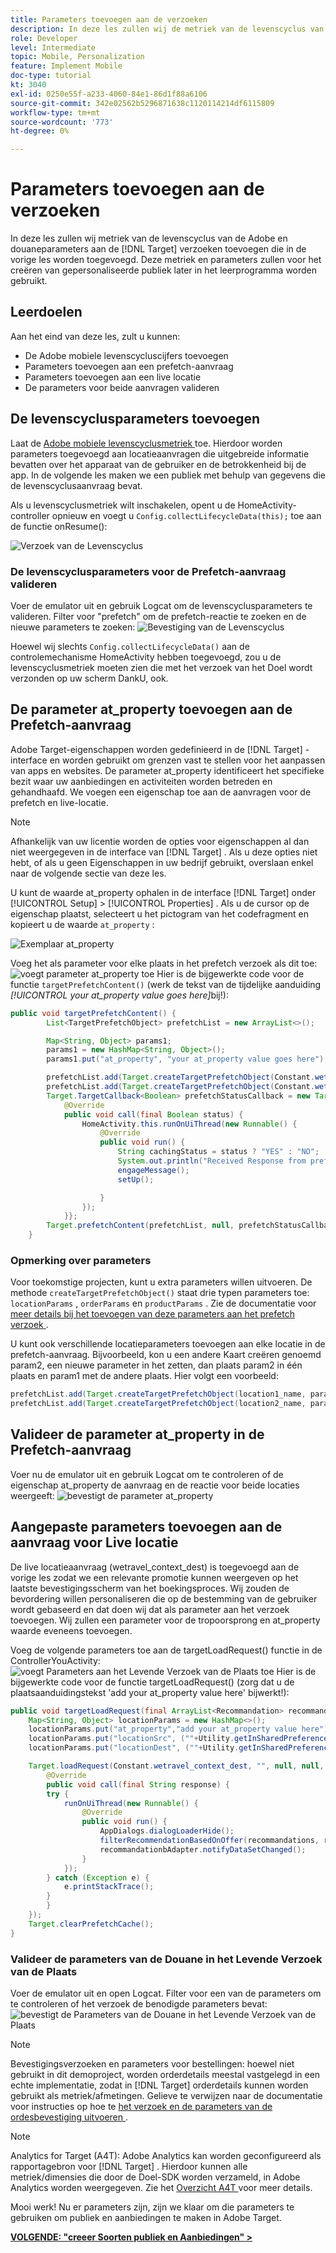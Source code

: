 ```yaml
---
title: Parameters toevoegen aan de verzoeken
description: In deze les zullen wij de metriek van de levenscyclus van de Adobe en douaneparameters aan de verzoeken toevoegen van het Doel in de vorige les. Deze metriek en parameters zullen voor het creëren van gepersonaliseerde publiek later in het leerprogramma worden gebruikt.
role: Developer
level: Intermediate
topic: Mobile, Personalization
feature: Implement Mobile
doc-type: tutorial
kt: 3040
exl-id: 0250e55f-a233-4060-84e1-86d1f88a6106
source-git-commit: 342e02562b5296871638c1120114214df6115809
workflow-type: tm+mt
source-wordcount: '773'
ht-degree: 0%

---
```


# Parameters toevoegen aan de verzoeken

In deze les zullen wij metriek van de levenscyclus van de Adobe en douaneparameters aan de [!DNL Target] verzoeken toevoegen die in de vorige les worden toegevoegd. Deze metriek en parameters zullen voor het creëren van gepersonaliseerde publiek later in het leerprogramma worden gebruikt.

## Leerdoelen

Aan het eind van deze les, zult u kunnen:

* De Adobe mobiele levenscycluscijfers toevoegen
* Parameters toevoegen aan een prefetch-aanvraag
* Parameters toevoegen aan een live locatie
* De parameters voor beide aanvragen valideren

## De levenscyclusparameters toevoegen

Laat de [ Adobe mobiele levenscyclusmetriek ](https://experienceleague.adobe.com/docs/mobile-services/android/metrics.html?lang=en) toe. Hierdoor worden parameters toegevoegd aan locatieaanvragen die uitgebreide informatie bevatten over het apparaat van de gebruiker en de betrokkenheid bij de app. In de volgende les maken we een publiek met behulp van gegevens die de levenscyclusaanvraag bevat.

Als u levenscyclusmetriek wilt inschakelen, opent u de HomeActivity-controller opnieuw en voegt u `Config.collectLifecycleData(this);` toe aan de functie onResume():

![ Verzoek van de Levenscyclus ](assets/lifecycle_code.jpg)

### De levenscyclusparameters voor de Prefetch-aanvraag valideren

Voer de emulator uit en gebruik Logcat om de levenscyclusparameters te valideren. Filter voor &quot;prefetch&quot; om de prefetch-reactie te zoeken en de nieuwe parameters te zoeken:
![ Bevestiging van de Levenscyclus ](assets/lifecycle_validation.jpg)

Hoewel wij slechts `Config.collectLifecycleData()` aan de controlemechanisme HomeActivity hebben toegevoegd, zou u de levenscyclusmetriek moeten zien die met het verzoek van het Doel wordt verzonden op uw scherm DankU, ook.

## De parameter at_property toevoegen aan de Prefetch-aanvraag

Adobe Target-eigenschappen worden gedefinieerd in de [!DNL Target] -interface en worden gebruikt om grenzen vast te stellen voor het aanpassen van apps en websites. De parameter at_property identificeert het specifieke bezit waar uw aanbiedingen en activiteiten worden betreden en gehandhaafd. We voegen een eigenschap toe aan de aanvragen voor de prefetch en live-locatie.

>[!NOTE]
>
>Afhankelijk van uw licentie worden de opties voor eigenschappen al dan niet weergegeven in de interface van [!DNL Target] . Als u deze opties niet hebt, of als u geen Eigenschappen in uw bedrijf gebruikt, overslaan enkel naar de volgende sectie van deze les.

U kunt de waarde at_property ophalen in de interface [!DNL Target] onder [!UICONTROL Setup] > [!UICONTROL Properties] .  Als u de cursor op de eigenschap plaatst, selecteert u het pictogram van het codefragment en kopieert u de waarde `at_property` :

![ Exemplaar at_property ](assets/at_property_interface.jpg)

Voeg het als parameter voor elke plaats in het prefetch verzoek als dit toe:
![ voegt parameter at_property ](assets/params_at_property.jpg) toe
Hier is de bijgewerkte code voor de functie `targetPrefetchContent()` (werk de tekst van de tijdelijke aanduiding _[!UICONTROL your at_property value goes here]_&#x200B;bij!):

```java
public void targetPrefetchContent() {
        List<TargetPrefetchObject> prefetchList = new ArrayList<>();

        Map<String, Object> params1;
        params1 = new HashMap<String, Object>();
        params1.put("at_property", "your at_property value goes here");

        prefetchList.add(Target.createTargetPrefetchObject(Constant.wetravel_engage_home, params1));
        prefetchList.add(Target.createTargetPrefetchObject(Constant.wetravel_engage_search, params1));
        Target.TargetCallback<Boolean> prefetchStatusCallback = new Target.TargetCallback<Boolean>() {
            @Override
            public void call(final Boolean status) {
                HomeActivity.this.runOnUiThread(new Runnable() {
                    @Override
                    public void run() {
                        String cachingStatus = status ? "YES" : "NO";
                        System.out.println("Received Response from prefetch : " + cachingStatus);
                        engageMessage();
                        setUp();

                    }
                });
            }};
        Target.prefetchContent(prefetchList, null, prefetchStatusCallback);
    }
```

### Opmerking over parameters

Voor toekomstige projecten, kunt u extra parameters willen uitvoeren. De methode `createTargetPrefetchObject()` staat drie typen parameters toe: `locationParams` , `orderParams` en `productParams` . Zie de documentatie voor [ meer details bij het toevoegen van deze parameters aan het prefetch verzoek ](https://experienceleague.adobe.com/docs/mobile-services/android/target-android/c-mob-target-prefetch-android.html?lang=en).

U kunt ook verschillende locatieparameters toevoegen aan elke locatie in de prefetch-aanvraag. Bijvoorbeeld, kon u een andere Kaart creëren genoemd param2, een nieuwe parameter in het zetten, dan plaats param2 in één plaats en param1 met de andere plaats. Hier volgt een voorbeeld:

```java
prefetchList.add(Target.createTargetPrefetchObject(location1_name, params1);
prefetchList.add(Target.createTargetPrefetchObject(location2_name, params2);
```

## Valideer de parameter at_property in de Prefetch-aanvraag

Voer nu de emulator uit en gebruik Logcat om te controleren of de eigenschap at_property de aanvraag en de reactie voor beide locaties weergeeft:
![ bevestigt de parameter at_property ](assets/parameters_at_property_validation.jpg)

## Aangepaste parameters toevoegen aan de aanvraag voor Live locatie

De live locatieaanvraag (wetravel_context_dest) is toegevoegd aan de vorige les zodat we een relevante promotie kunnen weergeven op het laatste bevestigingsscherm van het boekingsproces. Wij zouden de bevordering willen personaliseren die op de bestemming van de gebruiker wordt gebaseerd en dat doen wij dat als parameter aan het verzoek toevoegen. Wij zullen een parameter voor de tropoorsprong en at_property waarde eveneens toevoegen.

Voeg de volgende parameters toe aan de targetLoadRequest() functie in de ControllerYouActivity:
![ voegt Parameters aan het Levende Verzoek van de Plaats toe ](assets/parameters_live_location.jpg)
Hier is de bijgewerkte code voor de functie targetLoadRequest() (zorg dat u de plaatsaanduidingstekst &#39;add your at_property value here&#39; bijwerkt!):

```java
public void targetLoadRequest(final ArrayList<Recommandation> recommandations) {
    Map<String, Object> locationParams = new HashMap<>();
    locationParams.put("at_property","add your at_property value here");
    locationParams.put("locationSrc", (""+Utility.getInSharedPreference(ThankYouActivity.this,Constant.departure,"")));
    locationParams.put("locationDest", (""+Utility.getInSharedPreference(ThankYouActivity.this,Constant.destination,"")));

    Target.loadRequest(Constant.wetravel_context_dest, "", null, null, locationParams, new Target.TargetCallback<String>() {
        @Override
        public void call(final String response) {
        try {
            runOnUiThread(new Runnable() {
                @Override
                public void run() {
                    AppDialogs.dialogLoaderHide();
                    filterRecommendationBasedOnOffer(recommandations, response);
                    recommandationbAdapter.notifyDataSetChanged();
                }
            });
        } catch (Exception e) {
            e.printStackTrace();
        }
        }
    });
    Target.clearPrefetchCache();
}
```

### Valideer de parameters van de Douane in het Levende Verzoek van de Plaats

Voer de emulator uit en open Logcat. Filter voor een van de parameters om te controleren of het verzoek de benodigde parameters bevat:
![ bevestigt de Parameters van de Douane in het Levende Verzoek van de Plaats ](assets/parameters_live_location_validation.jpg)

>[!NOTE]
>
>Bevestigingsverzoeken en parameters voor bestellingen: hoewel niet gebruikt in dit demoproject, worden orderdetails meestal vastgelegd in een echte implementatie, zodat in [!DNL Target] orderdetails kunnen worden gebruikt als metriek/afmetingen. Gelieve te verwijzen naar de documentatie voor instructies op hoe te [ het verzoek en de parameters van de ordesbevestiging uitvoeren ](https://experienceleague.adobe.com/docs/mobile-services/android/target-android/c-target-methods.html?lang=en).

>[!NOTE]
>
>Analytics for Target (A4T): Adobe Analytics kan worden geconfigureerd als rapportagebron voor [!DNL Target] . Hierdoor kunnen alle metriek/dimensies die door de Doel-SDK worden verzameld, in Adobe Analytics worden weergegeven. Zie het [ Overzicht A4T ](https://experienceleague.adobe.com/docs/target/using/integrate/a4t/a4t.html?lang=en) voor meer details.

Mooi werk! Nu er parameters zijn, zijn we klaar om die parameters te gebruiken om publiek en aanbiedingen te maken in Adobe Target.

**[VOLGENDE: &quot;creeer Soorten publiek en Aanbiedingen&quot; >](create-audiences-and-offers.md)**
